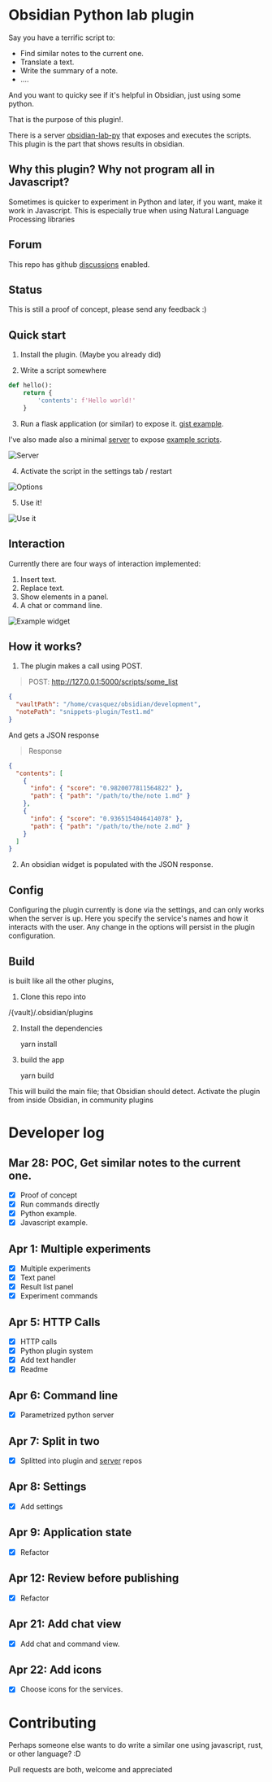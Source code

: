 # Obsidian Python lab plugin

Say you have a terrific script to:

-   Find similar notes to the current one.
-   Translate a text.
-   Write the summary of a note.
-   ....

And you want to quicky see if it's helpful in Obsidian, just using some python.

That is the purpose of this plugin!. 

There is a server [obsidian-lab-py](https://github.com/cristianvasquez/obsidian-lab-py) that exposes and executes the scripts. This 
plugin is the part that shows results in obsidian. 

## Why this plugin? Why not program all in Javascript?

Sometimes is quicker to experiment in Python and later, if you want, make it work in Javascript. This is especially true when using Natural Language Processing libraries

## Forum

This repo has github [discussions](https://github.com/cristianvasquez/obsidian-lab/discussions) enabled.

## Status

This is still a proof of concept, please send any feedback :)

## Quick start

1.  Install the plugin. (Maybe you already did)

2.  Write a script somewhere

```python
def hello():
    return {
        'contents': f'Hello world!'
    }
```

3.  Run a flask application (or similar) to expose it. [gist example](https://gist.github.com/cristianvasquez/6b8a13d6452b7600a64b4e554939e052).

I've also made also a minimal [server](https://github.com/cristianvasquez/obsidian-lab-py) to expose [example scripts](https://github.com/cristianvasquez/obsidian-lab-py/tree/main/examples). 

![Server](./docs/server.png)

4.  Activate the script in the settings tab / restart

![Options](./docs/configure.png)

5.  Use it!

![Use it](./docs/use.png)

## Interaction

Currently there are four ways of interaction implemented:

1.  Insert text.
2.  Replace text.
3.  Show elements in a panel.
4.  A chat or command line.

![Example widget](./docs/chat.png)

## How it works?

1.  The plugin makes a call using POST.

> POST: <http://127.0.0.1:5000/scripts/some_list>

```json
{
  "vaultPath": "/home/cvasquez/obsidian/development",
  "notePath": "snippets-plugin/Test1.md"
}
```

And gets a JSON response

> Response

```json
{
  "contents": [
    {
      "info": { "score": "0.9820077811564822" },
      "path": { "path": "/path/to/the/note 1.md" }
    },
    {
      "info": { "score": "0.9365154046414078" },
      "path": { "path": "/path/to/the/note 2.md" }
    }
  ]
}
```

2.  An obsidian widget is populated with the JSON response.

## Config

Configuring the plugin currently is done via the settings, and can only works when the server is up. Here you specify the service's names and how it interacts with the user. Any change in the options will persist in the plugin configuration. 

## Build

is built like all the other plugins,

1.  Clone this repo into

/{vault}/.obsidian/plugins

2.  Install the dependencies

    yarn install

3.  build the app

    yarn build

This will build the main file; that Obsidian should detect. Activate the plugin from inside Obsidian, in community plugins

# Developer log

## Mar 28: POC, Get similar notes to the current one.

-   [x] Proof of concept
-   [x] Run commands directly
-   [x] Python example.
-   [x] Javascript example.

## Apr 1: Multiple experiments

-   [x] Multiple experiments
-   [x] Text panel
-   [x] Result list panel
-   [x] Experiment commands

## Apr 5: HTTP Calls

-   [x] HTTP calls
-   [x] Python plugin system
-   [x] Add text handler
-   [x] Readme

## Apr 6: Command line

-   [x] Parametrized python server

## Apr 7: Split in two

-   [x] Splitted into plugin and [server](https://github.com/cristianvasquez/obsidian-lab-py) repos

## Apr 8: Settings

-   [x] Add settings

## Apr 9: Application state

-   [x] Refactor

## Apr 12: Review before publishing

-   [x] Refactor

## Apr 21: Add chat view

-   [x] Add chat and command view.

## Apr 22: Add icons

-   [x] Choose icons for the services.

# Contributing

Perhaps someone else wants to do write a similar one using javascript, rust, or other language? :D

Pull requests are both, welcome and appreciated
